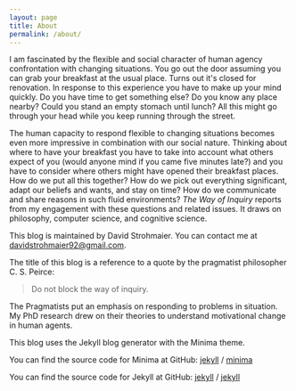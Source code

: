 ```yaml
---
layout: page
title: About
permalink: /about/
---
```


I am fascinated by the flexible and social character of human agency confrontation with changing situations. You go out the door assuming you can grab your breakfast at the usual place. Turns out it's closed for renovation. In response to this experience you have to make up your mind quickly. Do you have time to get something else? Do you know any place nearby? Could you stand an empty stomach until lunch? All this might go through your head while you keep running through the street.

The human capacity to respond flexible to changing situations becomes even more impressive in combination with our social nature. Thinking about where to have your breakfast you have to take into account what others expect of you (would anyone mind if you came five minutes late?) and you have to consider where others might have opened their breakfast places. How do we put all this together? How do we pick out everything significant, adapt our beliefs and wants, and stay on time? How do we communicate and share reasons in such fluid environments? *The Way of Inquiry* reports from my engagement with these questions and related issues. It draws on philosophy, computer science, and cognitive science.

This blog is maintained by David Strohmaier. You can contact me at davidstrohmaier92@gmail.com.

The title of this blog is a reference to a quote by the pragmatist philosopher C. S. Peirce:
> Do not block the way of inquiry.

The Pragmatists put an emphasis on responding to problems in situation. My PhD research drew on their theories to understand motivational change in human agents.

This blog uses the Jekyll blog generator with the Minima theme.

You can find the source code for Minima at GitHub:
[jekyll][jekyll-organization] /
[minima](https://github.com/jekyll/minima)

You can find the source code for Jekyll at GitHub:
[jekyll][jekyll-organization] /
[jekyll](https://github.com/jekyll/jekyll)


[jekyll-organization]: https://github.com/jekyll
